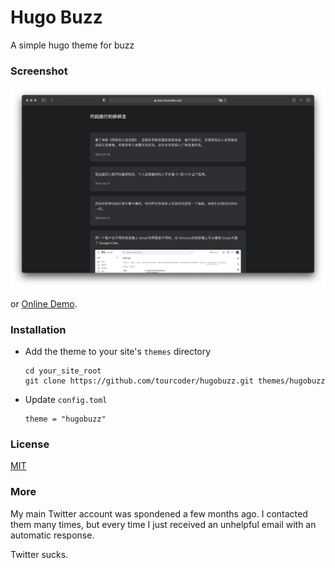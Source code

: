 # Hugo Buzz
A simple hugo theme for buzz

### Screenshot

![](screenshot.png)

or [Online Demo](https://buzz.tourcoder.com).

### Installation

- Add the theme to your site's `themes` directory

  ```
  cd your_site_root
  git clone https://github.com/tourcoder/hugobuzz.git themes/hugobuzz
  ```

- Update `config.toml`

  ```
  theme = "hugobuzz"
  ```

### License

[MIT](LICENSE)

### More

My main Twitter account was spondened a few months ago. I contacted them many times, but every time I just received an unhelpful email with an automatic response. 

Twitter sucks.